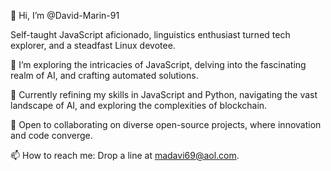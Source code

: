 👋 Hi, I’m @David-Marin-91

Self-taught JavaScript aficionado, linguistics enthusiast turned tech explorer, and a steadfast Linux devotee.

👀 I’m exploring the intricacies of JavaScript, delving into the fascinating realm of AI, and crafting automated solutions.

🌱 Currently refining my skills in JavaScript and Python, navigating the vast landscape of AI, and exploring the complexities of blockchain.

💞️ Open to collaborating on diverse open-source projects, where innovation and code converge.

📫 How to reach me: Drop a line at madavi69@aol.com.

<!---
David-Marin-91/David-Marin-91 is a ✨ special ✨ repository because its `README.md` (this file) appears on your GitHub profile.
You can click the Preview link to take a look at your changes.
--->
